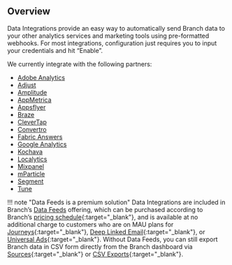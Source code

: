 ## Overview

Data Integrations provide an easy way to automatically send Branch data to your other analytics services and marketing tools using pre-formatted webhooks. For most integrations, configuration just requires you to input your credentials and hit “Enable”.

We currently integrate with the following partners:

- [Adobe Analytics](/pages/integrations/adobe-analytics/)
- [Adjust](/pages/integrations/adjust/)
- [Amplitude](/pages/integrations/amplitude/)
- [AppMetrica](/pages/integrations/appmetrica/)
- [Appsflyer](/pages/integrations/appsflyer/)
- [Braze](/pages/integrations/braze/)
- [CleverTap](/pages/integrations/clevertap/)
- [Convertro](/pages/integrations/convertro/)
- [Fabric Answers](/pages/integrations/fabric-answers/)
- [Google Analytics](/pages/integrations/google-analytics/)
- [Kochava](/pages/integrations/kochava/)
- [Localytics](/pages/integrations/localytics/)
- [Mixpanel](/pages/integrations/mixpanel/)
- [mParticle](/pages/integrations/mparticle/)
- [Segment](/pages/integrations/segment/)
- [Tune](/pages/integrations/tune/)

!!! note "Data Feeds is a premium solution"
    Data Integrations are included in Branch’s [Data Feeds](/pages/exports/data-feeds/) offering, which can be purchased according to Branch’s [pricing schedule](https://branch.io/pricing/){:target="\_blank"}, and is available at no additional charge to customers who are on MAU plans for [Journeys](https://branch.io/journeys/){:target="\_blank"}, [Deep Linked Email](https://branch.io/email/){:target="\_blank"}, or [Universal Ads](https://branch.io/attribution/){:target="\_blank"}. Without Data Feeds, you can still export Branch data in CSV form directly from the Branch dashboard via [Sources](https://dashboard.branch.io/sources){:target="\_blank"} or [CSV Exports](https://dashboard.branch.io/data-import-export/csv-exports){:target="\_blank"}.
